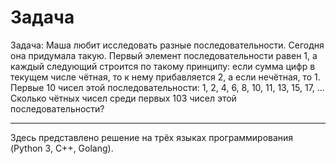 # Задача
Задача:
Маша любит исследовать разные последовательности. Сегодня она придумала такую. Первый элемент последовательности равен 1, а каждый следующий строится по такому принципу: если сумма цифр в текущем числе чётная, то к нему прибавляется 2, а если нечётная, то 1.
Первые 10 чисел этой последовательности:
1, 2, 4, 6, 8, 10, 11, 13, 15, 17, ...
Сколько чётных чисел среди первых 103 чисел этой последовательности?
___
Здесь представлено решение на трёх языках программирования (Python 3, C++, Golang).